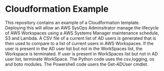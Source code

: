 # Cloudformation Example

This repository contains an example of a Cloudformation template. Deploying this will allow an AWS SysOps Adminsitrator manage the lifecycle of AWS Workspaces using a AWS Systems Manager maintenance schedule, S3 and Lambda. A CSV file of a current list of AD users is generated that is then used to compare to a list of current users in AWS Workspaces. If the user is present in the AD user list but not in the WorkSpaces list, the Workspace is terminated. If user is present in WorkSpaces list but not in AD user list, terminate WorkSpace. The Python code uses the csv,logging, os and boto modules. The Powershell code users the Get-ADUser cmdlet. 

